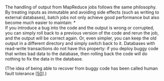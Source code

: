 The handling of output from MapReduce jobs follows the same philosophy. By treating inputs as
immutable and avoiding side effects (such as writing to external databases), batch jobs not only
achieve good performance but also become much easier to maintain: *  
If you introduce a bug into the code and the output is wrong or corrupted, you can simply roll
back to a previous version of the code and rerun the job, and the output will be correct again. Or,
even simpler, you can keep the old output in a different directory and simply switch back to it.
Databases with read-write transactions do not have this property: if you deploy buggy code that
writes bad data to the database, then rolling back the code will do nothing to fix the data in the
database. 
(The idea of being able to recover from buggy code has been called human fault tolerance
[[50](ch10.html#Marz2011vq)].)